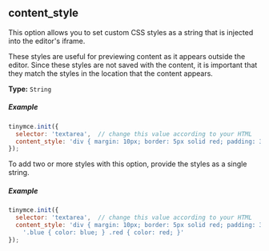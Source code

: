 ## content_style

This option allows you to set custom CSS styles as a string that is injected into the editor's iframe.

These styles are useful for previewing content as it appears outside the editor. Since these styles are not saved with the content, it is important that they match the styles in the location that the content appears.

**Type:** `String`

##### Example

```js
tinymce.init({
  selector: 'textarea',  // change this value according to your HTML
  content_style: 'div { margin: 10px; border: 5px solid red; padding: 3px; }'
});
```

To add two or more styles with this option, provide the styles as a single string.

##### Example

```js
tinymce.init({
  selector: 'textarea',  // change this value according to your HTML
  content_style: 'div { margin: 10px; border: 5px solid red; padding: 3px; } ' +
    '.blue { color: blue; } .red { color: red; }'
});
```
